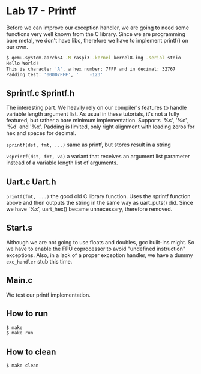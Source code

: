 # Lab 17 - Printf

Before we can improve our exception handler, we are going to need some functions very well known from the C library.
Since we are programming bare metal, we don't have libc, therefore we have to implement printf() on our own.

```sh
$ qemu-system-aarch64 -M raspi3 -kernel kernel8.img -serial stdio
Hello World!
This is character 'A', a hex number: 7FFF and in decimal: 32767
Padding test: '00007FFF', '    -123'
```

## Sprintf.c Sprintf.h

The interesting part. We heavily rely on our compiler's features to handle variable length argument list. As usual
in these tutorials, it's not a fully featured, but rather a bare minimum implementation. Supports '%s', '%c',
'%d' and '%x'. Padding is limited, only right alignment with leading zeros for hex and spaces for decimal.

`sprintf(dst, fmt, ...)` same as printf, but stores result in a string

`vsprintf(dst, fmt, va)` a variant that receives an argument list parameter instead of a variable length list of arguments.

## Uart.c Uart.h

`printf(fmt, ...)` the good old C library function. Uses the sprintf function above and then outputs the string
in the same way as uart_puts() did. Since we have '%x', uart_hex() became unnecessary, therefore removed.

## Start.s

Although we are not going to use floats and doubles, gcc built-ins might. So we have to enable the FPU
coprocessor to avoid "undefined instruction" exceptions. Also, in a lack of a proper exception handler,
we have a dummy `exc_handler` stub this time.


## Main.c

We test our printf implementation.

## How to run
```sh
$ make
$ make run
```

## How to clean
```sh
$ make clean
```
